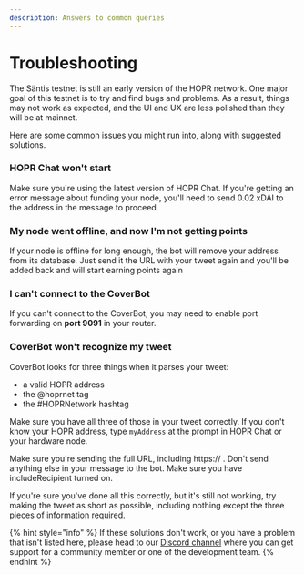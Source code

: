 ```yaml
---
description: Answers to common queries
---
```


# Troubleshooting

The Säntis testnet is still an early version of the HOPR network. One major goal of this testnet is to try and find bugs and problems. As a result, things may not work as expected, and the UI and UX are less polished than they will be at mainnet.  
  
Here are some common issues you might run into, along with suggested solutions.

### **HOPR Chat won't start**

Make sure you're using the latest version of HOPR Chat. If you're getting an error message about funding your node, you'll need to send 0.02 xDAI to the address in the message to proceed.

### **My node went offline, and now I'm not getting points**

If your node is offline for long enough, the bot will remove your address from its database. Just send it the URL with your tweet again and you'll be added back and will start earning points again

### **I can't connect to the CoverBot**

If you can't connect to the CoverBot, you may need to enable port forwarding on **port 9091** in your router.

### **CoverBot won't recognize my tweet**

CoverBot looks for three things when it parses your tweet:

* a valid HOPR address
* the @hoprnet tag
* the \#HOPRNetwork hashtag

Make sure you have all three of those in your tweet correctly. If you don't know your HOPR address, type `myAddress` at the prompt in HOPR Chat or your hardware node.  
  
Make sure you're sending the full URL, including https:// . Don't send anything else in your message to the bot. Make sure you have includeRecipient turned on.

If you're sure you've done all this correctly, but it's still not working, try making the tweet as short as possible, including nothing except the three pieces of information required.

{% hint style="info" %}
If these solutions don't work, or you have a problem that isn't listed here, please head to our [Discord channel](https://discord.gg/wUSYqpD) where you can get support for a community member or one of the development team.
{% endhint %}



